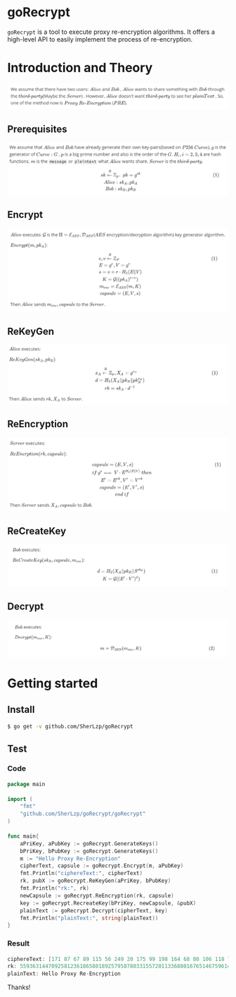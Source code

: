 # goRecrypt
`goRecrypt` is a tool to execute proxy re-encryption algorithms. It offers a high-level API to easily implement the process of re-encryption.

# Introduction and Theory

![1](assets/1.png)

## Prerequisites

![2](assets/2.png)

## Encrypt

![3](assets/3.png)

## ReKeyGen

![4](assets/4.png)

## ReEncryption

![5](assets/5.png)

## ReCreateKey

![6](assets/6.png)

## Decrypt

![7](assets/7.png)

# Getting started

## Install

```sh
$ go get -v github.com/SherLzp/goRecrypt
```

## Test

### Code

```go
package main

import (
	"fmt"
	"github.com/SherLzp/goRecrypt/goRecrypt"
)

func main{
    aPriKey, aPubKey := goRecrypt.GenerateKeys()
	bPriKey, bPubKey := goRecrypt.GenerateKeys()
	m := "Hello Proxy Re-Encryption"
	cipherText, capsule := goRecrypt.Encrypt(m, aPubKey)
	fmt.Println("ciphereText:", cipherText)
	rk, pubX := goRecrypt.ReKeyGen(aPriKey, bPubKey)
	fmt.Println("rk:", rk)
	newCapsule := goRecrypt.ReEncryption(rk, capsule)
	key := goRecrypt.RecreateKey(bPriKey, newCapsule, &pubX)
	plainText := goRecrypt.Decrypt(cipherText, key)
	fmt.Println("plainText:", string(plainText))
}
```

### Result

```go
ciphereText: [171 87 67 89 115 56 249 20 175 99 198 164 68 80 106 118 72 202 162 201 182 90 61 110 186 252 246 7 128 253 145 145]
rk: 55936314470925812361865801892579587803315572011336880167651467596145742731730
plainText: Hello Proxy Re-Encryption
```

Thanks! 